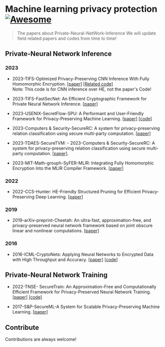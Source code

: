 # Machine learning privacy protection  [![Awesome](https://cdn.jsdelivr.net/gh/sindresorhus/awesome@d7305f38d29fed78fa85652e3a63e154dd8e8829/media/badge.svg)](https://github.com/Chenytstu/Private-Neural-NetWork-Inference)
> The papers about Private-Neural-NetWork-Inference
We will update field related papers and codes from time to time!

## Private-Neural Network Inference

### 2023
- 2023-TIFS-Optimized Privacy-Preserving CNN Inference With Fully Homomorphic Encryption.
  [[paper]](https://ieeexplore.ieee.org/abstract/document/10089847)
  [[Related code]](https://github.com/yamanalab/PP-CNN)  
  Note: This code is for CNN inference over HE, not the paper's Code!

- 2023-TIFS-FastSecNet: An Efficient Cryptographic Framework for Private Neural Network Inference.
  [[paper]](https://ieeexplore.ieee.org/abstract/document/10081492/metrics#metrics)

- 2023-USENIX-SecretFlow-SPU: A Performant and User-Friendly Framework for Privacy-Preserving Machine Learning.
  [[paper]](https://www.usenix.org/system/files/atc23-ma.pdf)
  [[code]](https://github.com/secretflow/spu.git)

- 2023-Computers & Security-SecureRC: A system for privacy-preserving relation classification using secure multi-party computation.
  [[paper]](https://dl.acm.org/doi/10.1016/j.cose.2023.103142)

 - 2023-TDAES-SecureTVM: - 2023-Computers & Security-SecureRC: A system for privacy-preserving relation classification using secure multi-party computation.
  [[paper]](https://dl.acm.org/doi/10.1145/3579049).

- 2023-MIT-Math-grouph-SyFER-MLIR: Integrating Fully Homomorphic Encryption Into the MLIR Compiler Framework.
  [[paper]](https://math.mit.edu/research/highschool/primes/materials/2020/Govindarajan-Moses.pdf)

  
### 2022
- 2022-CCS-Hunter: HE-Friendly Structured Pruning for Efficient Privacy-Preserving Deep Learning.
  [[paper]](https://dl.acm.org/doi/abs/10.1145/3488932.3517401)

### 2019
- 2019-arXiv-preprint-Cheetah: An ultra-fast, approximation-free, and privacy-preserved neural network framework based on joint obscure linear and nonlinear computations.
  [[paper]](https://scholar.google.com/citations?view_op=view_citation&hl=zh-CN&user=ueQd3nMAAAAJ&citation_for_view=ueQd3nMAAAAJ:hqOjcs7Dif8C)
  
### 2016
- 2016-ICML-CryptoNets: Applying Neural Networks to Encrypted Data with High Throughput and Accuracy.
  [[paper]](https://www.microsoft.com/en-us/research/wp-content/uploads/2016/04/CryptonetsTechReport.pdf)
  [[code]](https://github.com/microsoft/CryptoNets)
  
## Private-Neural Network Training
- 2022-TNSE- SecureTrain: An Approximation-Free and Computationally Efficient Framework for Privacy-Preserved Neural Network Training.
  [[paper]](https://ieeexplore.ieee.org/document/9271910#:~:text=SecureTrain%20enables%20joint%20linear%20and%20nonlinear%20computation%20based,to%20achieve%20training%20stability%20and%20prevent%20accuracy%20loss.)
  [[code]](https://github.com/ChiaoThon/SecureTrain)

- 2017-S&P-SecureML-A System for Scalable Privacy-Preserving Machine Learning.
  [[paper]](https://link.zhihu.com/?target=https%3A//ieeexplore.ieee.org/abstract/document/7958569/)

## Contribute

Contributions are always welcome!

